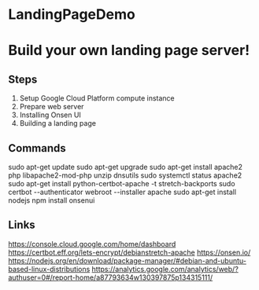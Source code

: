 # LandingPageDemo

# Build your own landing page server!

## Steps
1. Setup Google Cloud Platform compute instance
2. Prepare web server
3. Installing Onsen UI
4. Building a landing page

## Commands
sudo apt-get update
sudo apt-get upgrade
sudo apt-get install apache2 php libapache2-mod-php unzip dnsutils 
sudo systemctl status apache2
sudo apt-get install python-certbot-apache -t stretch-backports
sudo certbot --authenticator webroot --installer apache
sudo apt-get install nodejs
npm install onsenui

## Links
https://console.cloud.google.com/home/dashboard
https://certbot.eff.org/lets-encrypt/debianstretch-apache
https://onsen.io/
https://nodejs.org/en/download/package-manager/#debian-and-ubuntu-based-linux-distributions
https://analytics.google.com/analytics/web/?authuser=0#/report-home/a87793634w130397875p134315111/
